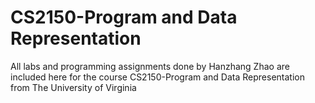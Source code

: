 # CS2150-Program and Data Representation
All labs and programming assignments done by Hanzhang Zhao are included here for the course CS2150-Program and Data Representation from The University of Virginia
